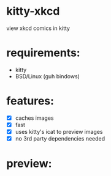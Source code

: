 # kitty-xkcd
view xkcd comics in kitty

# requirements:
- kitty
- BSD/Linux (guh bindows) 

# features:
- [x] caches images
- [x] fast
- [x] uses kitty's icat to preview images
- [x] no 3rd party dependencies needed

# preview:
